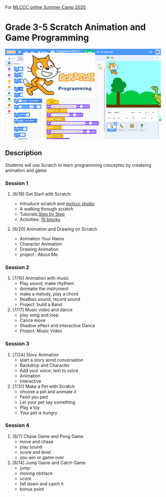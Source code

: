For [MLCCC online Summer Camp 2020](http://www.mlccc.org/MlcccV2/Forms/V2/Programs/Camp/SummerCamp.aspx)

# Grade 3-5 Scratch Animation and Game Programming

![image](../images/image11.png)

## Description

Students will use Scratch to learn programming conceptes by createing animation and game

### Session 1

1. [6/19] Get Start with Scratch
   - Intruduce scratch and [mclccc studio](https://scratch.mit.edu/studios/26931632/)
   - A walking through scratch
   - Tutorials:[Step by Step](1.stepbystep.pdf)
   - Activities: [10 blocks](./2.10blocks.pdf)
  
2. [6/20] Animation and Drawing on Scratch
   - Animation Your Name
   - Character Animation
   - Drawing Animation
   - project : About Me

### Session 2

1. [7/10] Animation with music
   - Play sound, make rhythem
   - Animatie the instrument
   - make a melody, play a chord
   - Beatbox sound, record sound
   - Project: build a Band
2. [7/17] Music video and dance
   - play song and loop
   - Cance move
   - Shadow effect and interactive Dance
   - Project: Music Video

### Session 3

1. [7/24] Story Animation
   - start a story annd conversation
   - Backdrop and Character
   - Add your voice, text to voice
   - Animation
   - interactive
2. [7/31] Make a Pet with Scratch
   - choose a pet and animate it
   - Feed you ped
   - Let your pet say something
   - Play a toy
   - Your pet is hungry

### Session 4

1. [8/7] Chase Game and Pong Game
   - move and chase
   - play sound
   - score and level
   - you win or game over
2. [8/14] Jump Game and Catch Game
   - jump
   - moving obstace
   - score
   - fall down and catch it
   - bonus point
